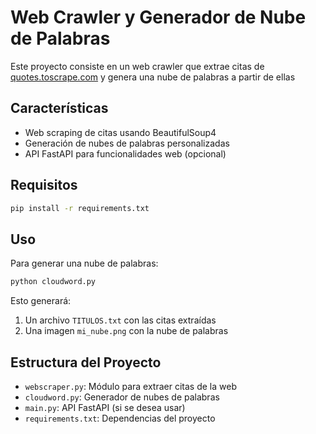 # Web Crawler y Generador de Nube de Palabras

Este proyecto consiste en un web crawler que extrae citas de [quotes.toscrape.com](https://quotes.toscrape.com/) y genera una nube de palabras a partir de ellas

## Características

- Web scraping de citas usando BeautifulSoup4
- Generación de nubes de palabras personalizadas
- API FastAPI para funcionalidades web (opcional)

## Requisitos

```bash
pip install -r requirements.txt
```

## Uso

Para generar una nube de palabras:

```bash
python cloudword.py
```

Esto generará:
1. Un archivo `TITULOS.txt` con las citas extraídas
2. Una imagen `mi_nube.png` con la nube de palabras

## Estructura del Proyecto

- `webscraper.py`: Módulo para extraer citas de la web
- `cloudword.py`: Generador de nubes de palabras
- `main.py`: API FastAPI (si se desea usar)
- `requirements.txt`: Dependencias del proyecto
